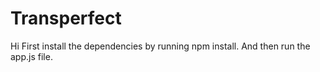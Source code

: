 # Transperfect

Hi 
First install the dependencies by running npm install.
And then run the app.js file.
